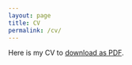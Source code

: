 ```yaml
---
layout: page
title: CV
permalink: /cv/
---
```


Here is my CV to [download as PDF](https://www.dropbox.com/s/omzgaaperw5jqxi/oswald_CV.pdf).



